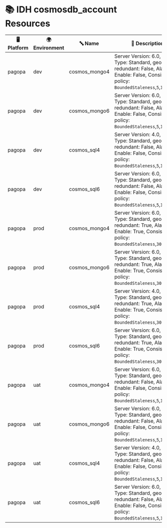 # 📚 IDH cosmosdb_account Resources

| 🖥️ Platform | 🌍 Environment | 🔤 Name | 📝 Description |
|-------------|---------------|---------|----------------|
| pagopa | dev |  cosmos_mongo4 | Server Version: 6.0, Offer Type: Standard, geo redundant: False, Alarm Enable: False, Consistency policy: `BoundedStaleness`,`5`,`100000` |
| pagopa | dev |  cosmos_mongo6 | Server Version: 6.0, Offer Type: Standard, geo redundant: False, Alarm Enable: False, Consistency policy: `BoundedStaleness`,`5`,`100000` |
| pagopa | dev |  cosmos_sql4 | Server Version: 4.0, Offer Type: Standard, geo redundant: False, Alarm Enable: False, Consistency policy: `BoundedStaleness`,`5`,`100000` |
| pagopa | dev |  cosmos_sql6 | Server Version: 6.0, Offer Type: Standard, geo redundant: False, Alarm Enable: False, Consistency policy: `BoundedStaleness`,`5`,`100000` |
| pagopa | prod |  cosmos_mongo4 | Server Version: 6.0, Offer Type: Standard, geo redundant: True, Alarm Enable: True, Consistency policy: `BoundedStaleness`,`300`,`100000` |
| pagopa | prod |  cosmos_mongo6 | Server Version: 6.0, Offer Type: Standard, geo redundant: True, Alarm Enable: True, Consistency policy: `BoundedStaleness`,`300`,`100000` |
| pagopa | prod |  cosmos_sql4 | Server Version: 4.0, Offer Type: Standard, geo redundant: True, Alarm Enable: True, Consistency policy: `BoundedStaleness`,`300`,`100000` |
| pagopa | prod |  cosmos_sql6 | Server Version: 6.0, Offer Type: Standard, geo redundant: True, Alarm Enable: True, Consistency policy: `BoundedStaleness`,`300`,`100000` |
| pagopa | uat |  cosmos_mongo4 | Server Version: 6.0, Offer Type: Standard, geo redundant: False, Alarm Enable: False, Consistency policy: `BoundedStaleness`,`5`,`100000` |
| pagopa | uat |  cosmos_mongo6 | Server Version: 6.0, Offer Type: Standard, geo redundant: False, Alarm Enable: False, Consistency policy: `BoundedStaleness`,`5`,`100000` |
| pagopa | uat |  cosmos_sql4 | Server Version: 4.0, Offer Type: Standard, geo redundant: False, Alarm Enable: False, Consistency policy: `BoundedStaleness`,`5`,`100000` |
| pagopa | uat |  cosmos_sql6 | Server Version: 6.0, Offer Type: Standard, geo redundant: False, Alarm Enable: False, Consistency policy: `BoundedStaleness`,`5`,`100000` |
